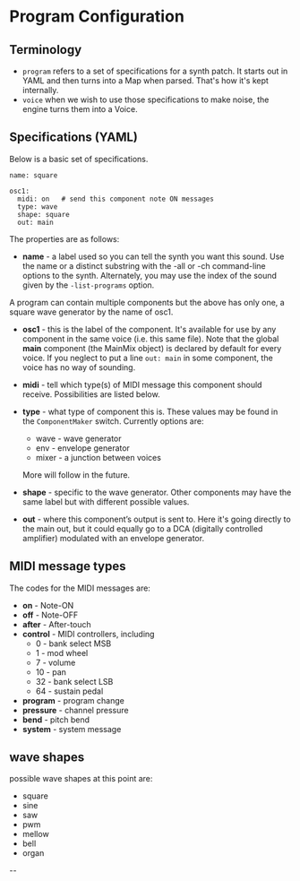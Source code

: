 
# Program Configuration

## Terminology 
 - `program` refers to a set of specifications for a synth patch. It starts out in YAML and then turns into a Map when parsed. That's how it's kept internally.
 - `voice` when we wish to use those specifications to make noise, the engine turns them into a Voice. 
 
## Specifications (YAML) 
Below is a basic set of specifications.
 ```
 name: square
 
 osc1:
   midi: on   # send this component note ON messages
   type: wave
   shape: square
   out: main
```

The properties are as follows:
 - **name** - a label used so you can tell the synth you want this sound. Use the name or a distinct substring with the -all or -ch<n> command-line options to the synth. Alternately, you may use the index of the sound given by the `-list-programs` option. 
 
A program can contain multiple components but the above has only one, a square wave generator by the name of osc1. 
  
 - **osc1** - this is the label of the component. It's available for use by any component in the same voice (i.e. this same file).
 Note that the global **main** component (the MainMix object) is declared by default for every voice. If you neglect to put a line `out: main` in some component, the voice has no way of sounding.
 
 - **midi** - tell which type(s) of MIDI message this component should receive. Possibilities are listed below.
 
 - **type** - what type of component this is.  These values may be found in the `ComponentMaker` switch. Currently options are:
    - wave - wave generator
    - env - envelope generator
    - mixer - a junction between voices
    
   More will follow in the future.
 - **shape** - specific to the wave generator. Other components may have the same label but with different possible values.
  
 - **out** - where this component&rsquo;s output is sent to. Here it's going directly to the main out, but it could equally go to a DCA (digitally controlled amplifier) modulated with an envelope generator.
 
 ## MIDI message types
 The codes for the MIDI messages are:
 - **on** - Note-ON
 - **off** - Note-OFF
 - **after** - After-touch
 - **control** - MIDI controllers, including 
    - 0 - bank select MSB
    - 1 - mod wheel
    - 7 - volume
    - 10 - pan
    - 32 - bank select LSB
    - 64 - sustain pedal
 - **program** - program change
 - **pressure** - channel pressure
 - **bend** - pitch bend
 - **system** - system message     
 
 
 ## wave shapes
 possible wave shapes at this point are:
 - square 
 - sine
 - saw
 - pwm
 - mellow
 - bell
 - organ
 
 
 --
 
       
    
   
 





